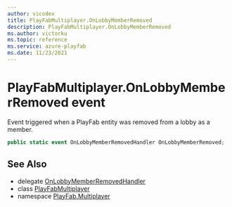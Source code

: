 ```yaml
---
author: vicodex
title: PlayFabMultiplayer.OnLobbyMemberRemoved
description: PlayFabMultiplayer.OnLobbyMemberRemoved
ms.author: victorku
ms.topic: reference
ms.service: azure-playfab
ms.date: 11/23/2021
---
```


# PlayFabMultiplayer.OnLobbyMemberRemoved event

Event triggered when a PlayFab entity was removed from a lobby as a member.

```csharp
public static event OnLobbyMemberRemovedHandler OnLobbyMemberRemoved;
```

## See Also

* delegate [OnLobbyMemberRemovedHandler](../PlayFabMultiplayer.OnLobbyMemberRemovedHandler.md)
* class [PlayFabMultiplayer](../PlayFabMultiplayer.md)
* namespace [PlayFab.Multiplayer](../../PlayFabMultiplayerSDK.md)

